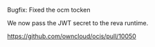 Bugfix: Fixed the ocm tocken

We now pass the JWT secret to the reva runtime.

https://github.com/owncloud/ocis/pull/10050

